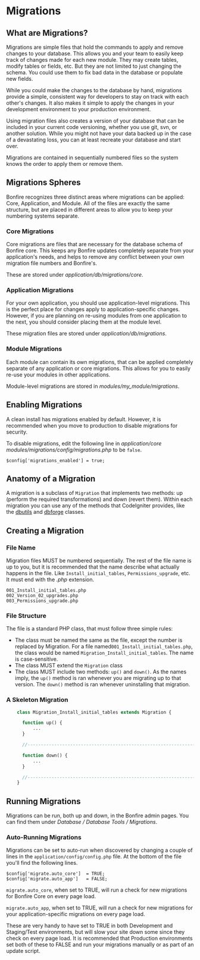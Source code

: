# Migrations

## What are Migrations?

Migrations are simple files that hold the commands to apply and remove changes to your database. This allows you and your team to easily keep track of changes made for each new module. They may create tables, modify tables or fields, etc. But they are not limited to just changing the schema. You could use them to fix bad data in the database or populate new fields.

While you could make the changes to the database by hand, migrations provide a simple, consistent way for developers to stay on track with each other's changes. It also makes it simple to apply the changes in your development environment to your production environment.

Using migration files also creates a version of your database that can be included in your current code versioning, whether you use git, svn, or another solution. While you might not have your data backed up in the case of a devastating loss, you can at least recreate your database and start over.

Migrations are contained in sequentially numbered files so the system knows the order to apply them or remove them.



<a name="spheres"></a>
## Migrations Spheres

Bonfire recognizes three distinct areas where migrations can be applied: Core, Application, and Module. All of the files are exactly the same structure, but are placed in different areas to allow you to keep your numbering systems separate.

<a name="core"></a>
### Core Migrations

Core migrations are files that are necessary for the database schema of Bonfire core. This keeps any Bonfire updates completely separate from your application's needs, and helps to remove any conflict between your own migration file numbers and Bonfire's.

These are stored under *application/db/migrations/core*.


<a name="application"></a>
### Application Migrations

For your own application, you should use application-level migrations. This is the perfect place for changes apply to application-specific changes. However, if you are planning on re-using modules from one application to the next, you should consider placing them at the module level.

These migration files are stored under *application/db/migrations*.


<a name="module"></a>
### Module Migrations

Each module can contain its own migrations, that can be applied completely separate of any application or core migrations. This allows for you to easily re-use your modules in other applications.

Module-level migrations are stored in *modules/my_module/migrations*.

<a name="enabling"></a>
## Enabling Migrations

A clean install has migrations enabled by default.  However, it is recommended when you move to production to disable migrations for security.

To disable migrations, edit the following line in *application/core modules/migrations/config/migrations.php* to be `false`.

    $config['migrations_enabled'] = true;


<a name="anatomy"></a>
## Anatomy of a Migration

A migration is a subclass of `Migration` that implements two methods: up (perform the required transformations) and down (revert them). Within each migration you can use any of the methods that CodeIgniter provides, like the [dbutils](http://codeigniter.com/user_guide/database/utilities.html) and [dbforge](http://codeigniter.com/user_guide/database/forge.html) classes.


<a name="creating"></a>
## Creating a Migration

<a name="filename"></a>
### File Name

Migration files MUST be numbered sequentially.  The rest of the file name is up to you, but it is recommended that the name describe what actually happens in the file.  Like `Install_initial_tables`, `Permissions_upgrade`, etc.  It must end with the *.php* extension.

    001_Install_initial_tables.php
    002_Version_02_upgrades.php
    003_Permissions_upgrade.php

<a name="file-structure"></a>
### File Structure

The file is a standard PHP class, that must follow three simple rules:

* The class must be named the same as the file, except the number is replaced by Migration.  For a file named`001_Install_initial_tables.php`, the class would be named `Migration_Install_initial_tables`.  The name is case-sensitive.
* The class MUST extend the `Migration` class
* The class MUST include two methods: `up()` and `down()`.  As the names imply, the `up()` method is ran whenever you are migrating up to that version.  The `down()` method is ran whenever uninstalling that migration.


<a name="skeleton"></a>
### A Skeleton Migration

```php
    class Migration_Install_initial_tables extends Migration {

      function up() {
          ...
      }

      //--------------------------------------------------------------------

      function down() {
          ...
      }

      //--------------------------------------------------------------------
    }
```

<a name="running"></a>
## Running Migrations

Migrations can be run, both up and down, in the Bonfire admin pages. You can find them under *Database / Database Tools / Migrations*.

### Auto-Running Migrations

Migrations can be set to auto-run when discovered by changing a couple of lines in the `application/config/config.php` file. At the bottom of the file you'll find the following lines.

    $config['migrate.auto_core']  = TRUE;
    $config['migrate.auto_app']   = FALSE;


`migrate.auto_core`, when set to TRUE, will run a check for new migrations for Bonfire Core on every page load.

`migrate.auto_app`, when set to TRUE, will run a check for new migrations for your application-specific migrations on every page load.

These are very handy to have set to TRUE in both Development and Staging/Test environments, but will slow your site down some since they check on every page load. It is recommended that Production environments set both of these to FALSE and run your migrations manually or as part of an update script.